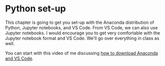# Python set-up <a id='python_set-up'></a>

This chapter is going to get you set-up with the Anaconda distribution of Python, Jupyter notebooks, and VS Code. From VS Code, we can also use Jupyter notebooks. I would encourage you to get very comfortable with the Jupyter notebook format and VS Code. We'll go over everything in class as well.

You can start with this video of me discussing [how to download Anaconda and VS Code](https://youtu.be/-3TjSYaYuQY). 



